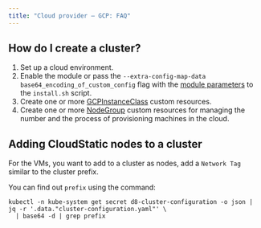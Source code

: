 ```yaml
---
title: "Cloud provider — GCP: FAQ"
---
```


## How do I create a cluster?

1. Set up a cloud environment.
2. Enable the module or pass the `--extra-config-map-data base64_encoding_of_custom_config` flag with the [module parameters](configuration.html) to the `install.sh` script.
3. Create one or more [GCPInstanceClass](cr.html#gcpinstanceclass) custom resources.
4. Create one or more [NodeGroup](../../modules/node-manager/cr.html#nodegroup) custom resources for managing the number and the process of provisioning machines in the cloud.

## Adding CloudStatic nodes to a cluster

For the VMs, you want to add to a cluster as nodes, add a `Network Tag` similar to the cluster prefix.

You can find out `prefix` using the command:

```shell
kubectl -n kube-system get secret d8-cluster-configuration -o json | jq -r '.data."cluster-configuration.yaml"' \
  | base64 -d | grep prefix
```
